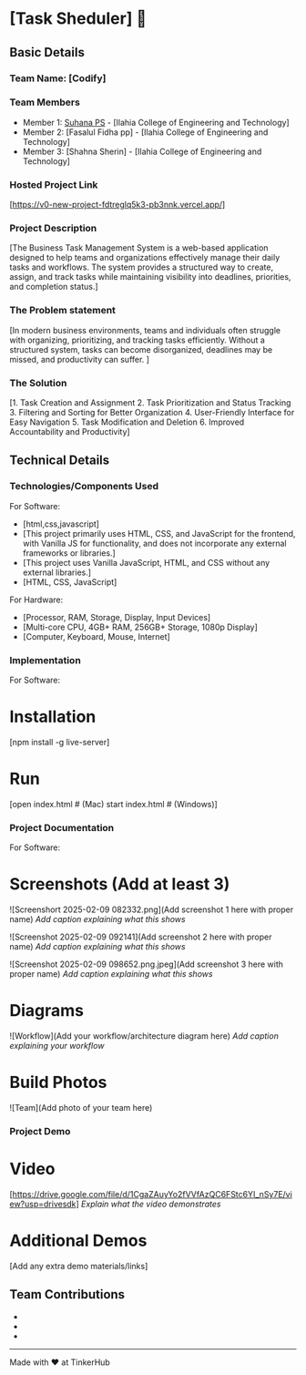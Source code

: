 # [Task Sheduler] 🎯


## Basic Details
### Team Name: [Codify]


### Team Members
- Member 1: [Suhana PS] - [Ilahia College of Engineering and Technology]
- Member 2: [Fasalul Fidha pp] - [Ilahia College of Engineering and Technology]
- Member 3: [Shahna Sherin] - [Ilahia College of Engineering and Technology]

### Hosted Project Link
[https://v0-new-project-fdtreglq5k3-pb3nnk.vercel.app/]

### Project Description
[The Business Task Management System is a web-based application designed to help teams and organizations effectively manage their daily tasks and workflows. The system provides a structured way to create, assign, and track tasks while maintaining visibility into deadlines, priorities, and completion status.]

### The Problem statement
[In modern business environments, teams and individuals often struggle with organizing, prioritizing, and tracking tasks efficiently. Without a structured system, tasks can become disorganized, deadlines may be missed, and productivity can suffer. ]

### The Solution
[1. Task Creation and Assignment
2. Task Prioritization and Status Tracking
3. Filtering and Sorting for Better Organization
4. User-Friendly Interface for Easy Navigation
5. Task Modification and Deletion
6. Improved Accountability and Productivity]

## Technical Details
### Technologies/Components Used
For Software:
- [html,css,javascript]
- [This project primarily uses HTML, CSS, and JavaScript for the frontend, with Vanilla JS for functionality, and does not incorporate any external frameworks or libraries.]
- [This project uses Vanilla JavaScript, HTML, and CSS without any external libraries.]
- [HTML, CSS, JavaScript]

For Hardware:
- [Processor, RAM, Storage, Display, Input Devices]
- [Multi-core CPU, 4GB+ RAM, 256GB+ Storage, 1080p Display]
- [Computer, Keyboard, Mouse, Internet]

### Implementation
For Software:
# Installation
[npm install -g live-server]

# Run
[open index.html  # (Mac)
start index.html  # (Windows)]

### Project Documentation
For Software:

# Screenshots (Add at least 3)
![Screenshort 2025-02-09 082332.png](Add screenshot 1 here with proper name)
*Add caption explaining what this shows*

![Screenshot 2025-02-09 092141](Add screenshot 2 here with proper name)
*Add caption explaining what this shows*

![Screenshot 2025-02-09 098652.png.jpeg](Add screenshot 3 here with proper name)
*Add caption explaining what this shows*

# Diagrams
![Workflow](Add your workflow/architecture diagram here)
*Add caption explaining your workflow*



# Build Photos
![Team](Add photo of your team here)


### Project Demo
# Video
[https://drive.google.com/file/d/1CgaZAuyYo2fVVfAzQC6FStc6YI_nSy7E/view?usp=drivesdk]
*Explain what the video demonstrates*

# Additional Demos
[Add any extra demo materials/links]

## Team Contributions
- [Suhana PS]: [HTML]
- [Name 2]: [CSS]
- [Name 3]: [JavaScript]

---
Made with ❤️ at TinkerHub
